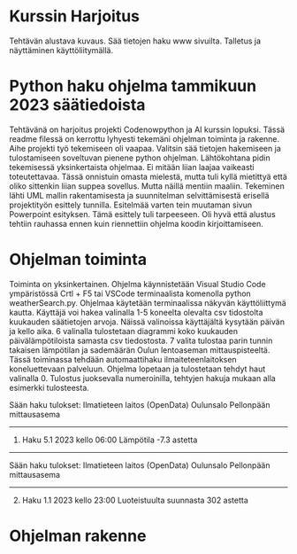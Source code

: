 # Kurssin Harjoitus

Tehtävän alustava kuvaus. Sää tietojen haku www sivuilta. Talletus ja näyttäminen käyttöliitymällä.

# Python haku ohjelma tammikuun 2023 säätiedoista

Tehtävänä on harjoitus projekti Codenowpython ja AI kurssin lopuksi. Tässä readme filessä on kerrottu lyhyesti 
tekemäni ohjelman toiminta ja rakenne. 
Aihe projekti työ tekemiseen oli vaapaa. Valitsin sää tietojen hakemiseen ja tulostamiseen soveltuvan 
pienene python ohjelman. Lähtökohtana pidin tekemisessä yksinkertaista ohjelmaa. Ei mitään liian laajaa 
vaikeasti toteutettavaa. Tässä onnistuin omasta mielestä, mutta tuli kyllä mietittyä että oliko sittenkin 
liian suppea sovellus. Mutta näillä mentiin maaliin. Tekeminen lähti UML mallin rakentamisesta ja suunnitelman 
selvittämisestä erisellä projektityön esittely tunnilla. Esitelmää varten tein muutaman sivun Powerpoint 
esityksen. Tämä esittely tuli tarpeeseen. Oli hyvä että alustus tehtiin rauhassa ennen kuin riennettiin ohjelma 
koodin kirjoittamiseen.

# Ohjelman toiminta

Toiminta on yksinkertainen. Ohjelma käynnistetään Visual Studio Code ympäristössä Crtl + F5 tai VSCode terminaalista 
komenolla python weatherSearch.py. Ohjelmaa käytetään terminaalissa näkyvän käyttöliittymä kautta. Käyttäjä voi hakea
valinalla 1-5 koneelta olevalta csv tidostolta kuukauden säätietojen arvoja. Näissä valinoissa käyttäjältä kysytään
päivän ja kello aika. 6 valinalla tulostetaan diagrammi koko kuukauden päivälämpötiloista samasta csv tiedostosta. 
7 valita tulostaa parin tunnin takaisen lämpötilan ja sademäärän Oulun lentoaseman mittauspisteeltä. Tässä toiminassa 
tehdään automaattihaku ilmaiteteenlaitoksen koneluettevaan palveluun. 
Ohjelma lopetaan ja tulostetaan tehdyt haut valinalla 0. Tulostus juoksevalla numeroinilla, tehtyjen hakuja mukaan 
alla esimerkki tulosteesta. 

Sään haku tulokset:
Ilmatieteen laitos (OpenData) Oulunsalo Pellonpään mittausasema
***************************************************************
1. Haku 5.1 2023 kello 06:00
Lämpötila -7.3 astetta


*****************************
Sään haku tulokset:
Ilmatieteen laitos (OpenData) Oulunsalo Pellonpään mittausasema
***************************************************************
2. Haku 1.1 2023 kello 23:00
Luoteistuulta suunnasta 302 astetta

# Ohjelman rakenne






